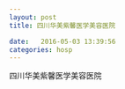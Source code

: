 ```yaml
--- 
layout: post 
title: 四川华美紫馨医学美容医院

date:   2016-05-03 13:39:56 
categories: hosp 
--- 
```

   
四川华美紫馨医学美容医院
